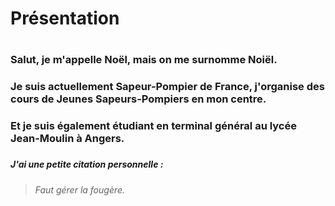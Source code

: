 # **Présentation** <h1>
### Salut, je m'appelle Noël, mais on me surnomme Noiël. <h3>
### Je suis actuellement Sapeur-Pompier de France, j'organise des cours de Jeunes Sapeurs-Pompiers en mon centre. <h3>
### Et je suis également étudiant en terminal général au lycée Jean-Moulin à Angers. <h3>
##### J'ai une petite citation personnelle :
> *Faut gérer la fougère.* <h5>
